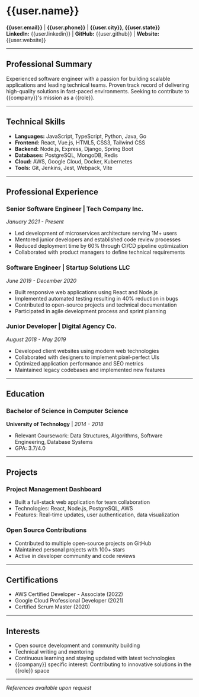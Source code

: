 # {{user.name}}

**{{user.email}}** | **{{user.phone}}** | **{{user.city}}, {{user.state}}**  
**LinkedIn:** {{user.linkedin}} | **GitHub:** {{user.github}} | **Website:** {{user.website}}

---

## Professional Summary

Experienced software engineer with a passion for building scalable applications and leading technical teams. Proven track record of delivering high-quality solutions in fast-paced environments. Seeking to contribute to {{company}}'s mission as a {{role}}.

---

## Technical Skills

- **Languages:** JavaScript, TypeScript, Python, Java, Go
- **Frontend:** React, Vue.js, HTML5, CSS3, Tailwind CSS
- **Backend:** Node.js, Express, Django, Spring Boot
- **Databases:** PostgreSQL, MongoDB, Redis
- **Cloud:** AWS, Google Cloud, Docker, Kubernetes
- **Tools:** Git, Jenkins, Jest, Webpack, Vite

---

## Professional Experience

### Senior Software Engineer | Tech Company Inc.
*January 2021 - Present*

- Led development of microservices architecture serving 1M+ users
- Mentored junior developers and established code review processes
- Reduced deployment time by 60% through CI/CD pipeline optimization
- Collaborated with product managers to define technical requirements

### Software Engineer | Startup Solutions LLC
*June 2019 - December 2020*

- Built responsive web applications using React and Node.js
- Implemented automated testing resulting in 40% reduction in bugs
- Contributed to open-source projects and technical documentation
- Participated in agile development process and sprint planning

### Junior Developer | Digital Agency Co.
*August 2018 - May 2019*

- Developed client websites using modern web technologies
- Collaborated with designers to implement pixel-perfect UIs
- Optimized application performance and SEO metrics
- Maintained legacy codebases and implemented new features

---

## Education

### Bachelor of Science in Computer Science
**University of Technology** | *2014 - 2018*
- Relevant Coursework: Data Structures, Algorithms, Software Engineering, Database Systems
- GPA: 3.7/4.0

---

## Projects

### Project Management Dashboard
- Built a full-stack web application for team collaboration
- Technologies: React, Node.js, PostgreSQL, AWS
- Features: Real-time updates, user authentication, data visualization

### Open Source Contributions
- Contributed to multiple open-source projects on GitHub
- Maintained personal projects with 100+ stars
- Active in developer community and code reviews

---

## Certifications

- AWS Certified Developer - Associate (2022)
- Google Cloud Professional Developer (2021)
- Certified Scrum Master (2020)

---

## Interests

- Open source development and community building
- Technical writing and mentoring
- Continuous learning and staying updated with latest technologies
- {{company}} specific interest: Contributing to innovative solutions in the {{role}} space

---

*References available upon request*